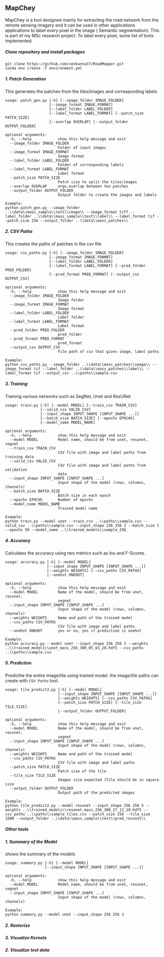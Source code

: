 ##  MapChey
MapChey is a tool designed mainly for extracting the road network from the remote sensing imagery and it can be used in other applications applications to label every pixel in the image ( Semantic segmentation). This is part of my MSc research project.
To label every pixel, some list of tools implemented.

#####  Clone repository and install packages
```commandline
git clone https://github.com/venkanna37/RoadMapper.git
conda env create -f environment.yml
```
#####  1. Patch Generation
This generates the patches from the tiles/images and corresponding labels
```commandline
usage: patch_gen.py [-h] [--image_folder IMAGE_FOLDER]
                    [--image_format IMAGE_FORMAT]
                    [--label_folder LABEL_FOLDER]
                    [--label_format LABEL_FORMAT] [--patch_size PATCH_SIZE]
                    [--overlap OVERLAP] [--output_folder OUTPUT_FOLDER]

optional arguments:
  -h, --help            show this help message and exit
  --image_folder IMAGE_FOLDER
                        Folder of input images
  --image_format IMAGE_FORMAT
                        Image format
  --label_folder LABEL_FOLDER
                        Folder of corresponding labels
  --label_format LABEL_FORMAT
                        Label format
  --patch_size PATCH_SIZE
                        Patch size to split the tiles/images
  --overlap OVERLAP     args.overlap between two patches
  --output_folder OUTPUT_FOLDER
                        Output folder to create the images and labels

Example:
python patch_gen.py --image_folder ..\\data\\mass_sample\\test\\image\\ --image_format tiff --label_folder ..\\data\\mass_sample\\test\\label\\ --label_format tif --patch_size 256 --output_folder ..\\data\\mass_patches\\
```

##### 2. CSV Paths
This creates the paths of patches in the csv file
```commandline
usage: csv_paths.py [-h] [--image_folder IMAGE_FOLDER]
                    [--image_format IMAGE_FORMAT]
                    [--label_folder LABEL_FOLDER]
                    [--label_format LABEL_FORMAT] [--pred_folder PRED_FOLDER]
                    [--pred_format PRED_FORMAT] [--output_csv OUTPUT_CSV]

optional arguments:
  -h, --help            show this help message and exit
  --image_folder IMAGE_FOLDER
                        Image folder
  --image_format IMAGE_FORMAT
                        Image format
  --label_folder LABEL_FOLDER
                        Label folder
  --label_format LABEL_FORMAT
                        Label format
  --pred_folder PRED_FOLDER
                        pred_folder
  --pred_format PRED_FORMAT
                        pred_format
  --output_csv OUTPUT_CSV
                        File path of csv that gives image, label paths

Example:
python csv_paths.py --image_folder ..\\data\\mass_patches\\image\\ --image_format tif --label_folder ..\\data\\mass_patches\\label\\ --label_format tif --output_csv ..\\paths\\sample.csv
```

#####  3. Training
Training various networks such as SegNet, Unet and ResUNet
```commandline
usage: train.py [-h] [--model MODEL] [--train_csv TRAIN_CSV]
                [--valid_csv VALID_CSV]
                [--input_shape INPUT_SHAPE [INPUT_SHAPE ...]]
                [--batch_size BATCH_SIZE] [--epochs EPOCHS]
                [--model_name MODEL_NAME]

optional arguments:
  -h, --help            show this help message and exit
  --model MODEL         Model name, should be from unet, resunet, segnet
  --train_csv TRAIN_CSV
                        CSV file with image and label paths from training data
  --valid_csv VALID_CSV
                        CSV file with image and label paths from validation
                        data
  --input_shape INPUT_SHAPE [INPUT_SHAPE ...]
                        Input shape of the model (rows, columns, channels)
  --batch_size BATCH_SIZE
                        Batch size in each epoch
  --epochs EPOCHS       Number of epochs
  --model_name MODEL_NAME
                        Trained model name

Example:
python train.py --model unet --train_csv ..\\paths\\sample.csv --valid_csv ..\\paths\\sample.csv --input_shape 256 256 3 --batch_size 1 --epochs 50 --model_name ..\\trained_models\\sample_256_
```

#####  4. Accuracy
Calculates the accuracy using two metrics such as Iou and F-Scores.
```commandline
usage: accuracy.py [-h] [--model MODEL]
                   [--input_shape INPUT_SHAPE [INPUT_SHAPE ...]]
                   [--weights WEIGHTS] [--csv_paths CSV_PATHS]
                   [--onehot ONEHOT]

optional arguments:
  -h, --help            show this help message and exit
  --model MODEL         Name of the model, should be from unet, resunet,
                        segnet
  --input_shape INPUT_SHAPE [INPUT_SHAPE ...]
                        Input shape of the model (rows, columns, channels)
  --weights WEIGHTS     Name and path of the trained model
  --csv_paths CSV_PATHS
                        CSV file with image and label paths
  --onehot ONEHOT       yes or no, yes if prediction is onehot

Example:
python accuracy.py --model unet --input_shape 256 256 3 --weights ..\\trained_models\\unet_mass_256_300_05_03_20.hdf5 --csv_paths ..\\paths\\sample.csv
```

#####  5. Prediction
Predicthe the entire image/tile using trained model. the image/tile paths can create with `CSV Paths` tool.
```commandline
usage: tile_predict2.py [-h] [--model MODEL]
                        [--input_shape INPUT_SHAPE [INPUT_SHAPE ...]]
                        [--weights WEIGHTS] [--csv_paths CSV_PATHS]
                        [--patch_size PATCH_SIZE] [--tile_size TILE_SIZE]
                        [--output_folder OUTPUT_FOLDER]

optional arguments:
  -h, --help            show this help message and exit
  --model MODEL         Name of the model, should be from unet, resunet,
                        segnet
  --input_shape INPUT_SHAPE [INPUT_SHAPE ...]
                        Input shape of the model (rows, columns, channels)
  --weights WEIGHTS     Name and path of the trained model
  --csv_paths CSV_PATHS
                        CSV file with image and label paths
  --patch_size PATCH_SIZE
                        Patch size of the tile
  --tile_size TILE_SIZE
                        Images size expected (Tile should be in square size
  --output_folder OUTPUT_FOLDER
                        Output path of the predicted images

Example:
python tile_predict2.py --model resunet --input_shape 256 256 3 --weights ..\\trained_models\\resunet_mass_256_300_27_12_19.hdf5 --csv_paths ..\\paths\\sample_tiles.csv --patch_size 256 --tile_size 1500 --output_folder ..\\data\\mass_sample\\test\\pred_resunet\\
```

##### Other tools

##### 1. Summary of the Model
shows the summary of the models
```commandline
usage: summary.py [-h] [--model MODEL]
                  [--input_shape INPUT_SHAPE [INPUT_SHAPE ...]]

optional arguments:
  -h, --help            show this help message and exit
  --model MODEL         Model name, should be from unet, resunet, segnet
  --input_shape INPUT_SHAPE [INPUT_SHAPE ...]
                        Input shape of the model (rows, columns, channels)

Example:
python summary.py --model unet --input_shape 256 256 3
```

#####  2. Rasterize
#####  3. Visualize Kernels
#####  2. Visualize test data